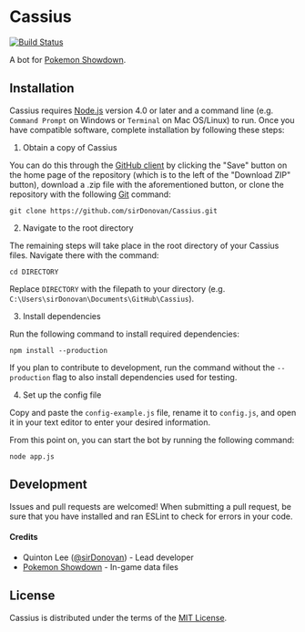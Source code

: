 # Cassius
[![Build Status](https://travis-ci.org/sirDonovan/Cassius.svg)](https://travis-ci.org/sirDonovan/Cassius)

A bot for [Pokemon Showdown][1].

  [1]: https://github.com/Zarel/Pokemon-Showdown

## Installation
Cassius requires [Node.js][2] version 4.0 or later and a command line (e.g. `Command Prompt` on Windows or `Terminal` on Mac OS/Linux) to run. Once you have compatible software, complete installation by following these steps:

1. Obtain a copy of Cassius

  You can do this through the [GitHub client][3] by clicking the "Save" button on the home page of the repository (which is to the left of the "Download ZIP" button), download a .zip file with the aforementioned button, or clone the repository with the following [Git][4] command:
  
  `git clone https://github.com/sirDonovan/Cassius.git`

  [2]: https://nodejs.org/
  [3]: https://desktop.github.com/
  [4]: https://git-scm.com/

2. Navigate to the root directory

  The remaining steps will take place in the root directory of your Cassius files. Navigate there with the command:

  `cd DIRECTORY`
  
  Replace `DIRECTORY` with the filepath to your directory (e.g. `C:\Users\sirDonovan\Documents\GitHub\Cassius`).

3. Install dependencies

  Run the following command to install required dependencies:

  `npm install --production`

  If you plan to contribute to development, run the command without the `--production` flag to also install dependencies used for testing.

4. Set up the config file

  Copy and paste the `config-example.js` file, rename it to `config.js`, and open it in your text editor to enter your desired information.

From this point on, you can start the bot by running the following command:

  `node app.js`

## Development

  Issues and pull requests are welcomed! When submitting a pull request, be sure that you have installed and ran ESLint to check for errors in your code.

#### Credits

  * Quinton Lee ([@sirDonovan][5]) - Lead developer
  * [Pokemon Showdown][1] - In-game data files

  [5]: https://github.com/sirDonovan

## License

  Cassius is distributed under the terms of the [MIT License][6].

  [6]: https://github.com/sirDonovan/Cassius/blob/master/LICENSE
